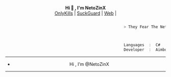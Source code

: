<p align='center'>
  <b>Hi 👋 , I'm NetoZinX</b><br>
  <a href="https://discord.gg/bHzDKduhHF">OnlyKills</a> |
  <a href="https://discord.gg/KnAjnSZ3ms">SuckGuard</a> |
  <a href="https://github.com/NetoZinX">Web</a> |



```bash

                                                    > They Fear The NetoZinX !

```

```csharp


                                                    Languages  :  C#
                                                    Developer  :  Aimbot External

```

------------												
- <p align="center"> Hi , I’m @NetoZinX
-----------------
